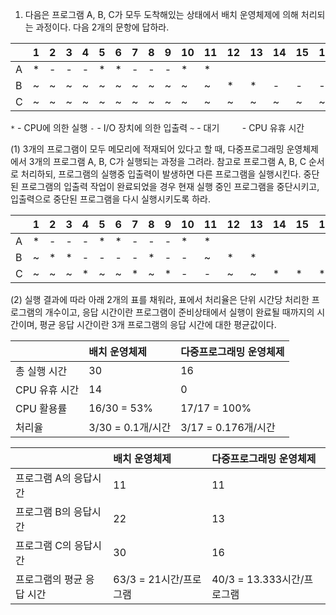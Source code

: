 1. 다음은 프로그램 A, B, C가 모두 도착해있는 상태에서 배치 운영체제에 의해 처리되는 과정이다. 다음 2개의 문항에 답하라.

|   | 1  | 2  | 3  | 4  | 5  | 6  | 7  | 8  | 9  | 10 | 11 | 12 | 13 | 14 | 15 | 16 | 17 | 18 | 19 | 20 | 21 | 22 | 23 | 24 | 25 | 26 | 27 | 28 | 29 | 30 | 31 | 32 |
|:---|:---|:---|:---|:---|:---|:---|:---|:---|:---|:---|:---|:---|:---|:---|:---|:---|:---|:---|:---|:---|:---|:---|:---|:---|:---|:---|:---|:---|:---|:---|:---|:---|
| A | *  | -  | -  | -  | *  | *  | -  | -  | -  | *  | *  |    |    |    |    |    |    |    |    |    |    |    |    |    |    |    |    |    |    |    |    |    |
| B | ~  | ~  | ~  | ~  | ~  | ~  | ~  | ~  | ~  | ~  | ~  | *  | *  | -  | -  | -  | -  | *  | -  | -  | *  | *  |    |    |    |    |    |    |    |    |    |    |
| C | ~  | ~  | ~  | ~  | ~  | ~  | ~  | ~  | ~  | ~  | ~  | ~  | ~  | ~  | ~  | ~  | ~  | ~  | ~  | ~  | ~  | ~  | *  | *  | *  | -  | -  | *  | *  | *  |    |    |

`*` - CPU에 의한 실행     `-` - I/O 장치에 의한 입출력      `~` - 대기     `    ` - CPU 유휴 시간

(1) 3개의 프로그램이 모두 메모리에 적재되어 있다고 할 때, 다중프로그래밍 운영체제에서 3개의 프로그램 A, B, C가 실행되는 과정을 그려라. 참고로 프로그램 A, B, C 순서로 처리하되, 프로그램의 실행중 입출력이 발생하면 다른 프로그램을 실행시킨다. 중단된 프로그램의 입출력 작업이 완료되었을 경우 현재 실행 중인 프로그램을 중단시키고, 입출력으로 중단된 프로그램을 다시 실행시키도록 하라.

|   | 1  | 2  | 3  | 4  | 5  | 6  | 7  | 8  | 9  | 10 | 11 | 12 | 13 | 14 | 15 | 16 | 17 | 18 | 19 | 20 | 21 | 22 | 23 | 24 | 25 | 26 | 27 | 28 | 29 | 30 | 31 | 32 |
|:---|:---|:---|:---|:---|:---|:---|:---|:---|:---|:---|:---|:---|:---|:---|:---|:---|:---|:---|:---|:---|:---|:---|:---|:---|:---|:---|:---|:---|:---|:---|:---|:---|
| A | *  | -  | -  | -  | *  | *  | -  | -  | -  | *  | *  |    |    |    |    |    |    |    |    |    |    |    |    |    |    |    |    |    |    |    |    |    |
| B | ~  | *  | *  | -  | -  | -  | -  | *  | -  | -  | ~  | *  | *  |    |    |    |    |    |    |    |    |    |    |    |    |    |    |    |    |    |    |    |
| C | ~  | ~  | ~  | *  | ~  | ~  | *  | ~  | *  | -  | -  | ~  | ~  | *  | *  | *  |    |    |    |    |    |    |    |    |    |    |    |    |    |    |    |    |

(2) 실행 결과에 따라 아래 2개의 표를 채워라, 표에서 처리율은 단위 시간당 처리한 프로그램의 개수이고, 응답 시간이란 프로그램이 준비상태에서 실행이 완료될 때까지의 시간이며, 평균 응답 시간이란 3개 프로그램의 응답 시간에 대한 평균값이다.

|           | 배치 운영체제 | 다중프로그래밍 운영체제 |
|:----------|:--------------|:-------------------------|
| 총 실행 시간| 30 | 16 |
| CPU 유휴 시간| 14 | 0 |
| CPU 활용률 | 16/30 = 53% | 17/17 = 100% |
| 처리율 | 3/30 = 0.1개/시간 | 3/17 = 0.176개/시간 |

|           | 배치 운영체제 | 다중프로그래밍 운영체제 |
|:----------|:--------------|:-------------------------|
|프로그램 A의 응답시간| 11 | 11 |
|프로그램 B의 응답시간| 22 | 13 |
|프로그램 C의 응답시간| 30 | 16 |
|프로그램의 평균 응답 시간| 63/3 = 21시간/프로그램 | 40/3 = 13.333시간/프로그램 |
